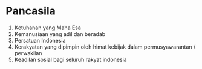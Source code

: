 # Pancasila 
1. Ketuhanan yang Maha Esa
2. Kemanusiaan yang adil dan beradab
3. Persatuan Indonesia
4. Kerakyatan yang dipimpin oleh himat kebijak dalam permusyawarantan / perwakilan
5. Keadilan sosial bagi seluruh rakyat indonesia